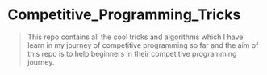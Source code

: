 # Competitive_Programming_Tricks
> This repo contains all the cool tricks and algorithms which I have learn in my journey of competitive programming so far and the aim of this repo is to help beginners in their competitive programming journey.
